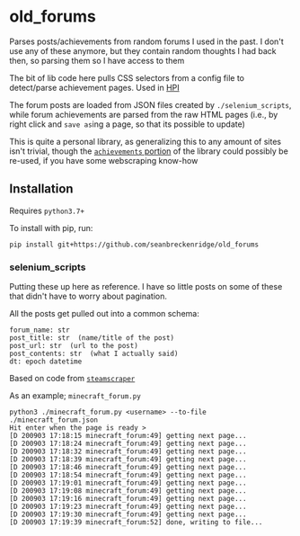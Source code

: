 # old_forums

Parses posts/achievements from random forums I used in the past. I don't use any of these anymore, but they contain random thoughts I had back then, so parsing them so I have access to them

The bit of lib code here pulls CSS selectors from a config file to detect/parse achievement pages. Used in [HPI](https://github.com/seanbreckenridge/HPI/blob/master/my/old_forums.py)

The forum posts are loaded from JSON files created by `./selenium_scripts`, while forum achievements are parsed from the raw HTML pages (i.e., by right click and `save as`ing a page, so that its possible to update)

This is quite a personal library, as generalizing this to any amount of sites isn't trivial, though the [`achievements` portion](./old_forums/achievements.py) of the library could possibly be re-used, if you have some webscraping know-how

## Installation

Requires `python3.7+`

To install with pip, run:

    pip install git+https://github.com/seanbreckenridge/old_forums

### selenium_scripts

Putting these up here as reference. I have so little posts on some of these that didn't have to worry about pagination.

All the posts get pulled out into a common schema:

```
forum_name: str
post_title: str  (name/title of the post)
post_url: str  (url to the post)
post_contents: str  (what I actually said)
dt: epoch datetime
```

Based on code from [`steamscraper`](https://github.com/seanbreckenridge/steamscraper)

As an example; `minecraft_forum.py`

```
python3 ./minecraft_forum.py <username> --to-file ./minecraft_forum.json
Hit enter when the page is ready >
[D 200903 17:18:15 minecraft_forum:49] getting next page...
[D 200903 17:18:24 minecraft_forum:49] getting next page...
[D 200903 17:18:32 minecraft_forum:49] getting next page...
[D 200903 17:18:39 minecraft_forum:49] getting next page...
[D 200903 17:18:46 minecraft_forum:49] getting next page...
[D 200903 17:18:54 minecraft_forum:49] getting next page...
[D 200903 17:19:01 minecraft_forum:49] getting next page...
[D 200903 17:19:08 minecraft_forum:49] getting next page...
[D 200903 17:19:16 minecraft_forum:49] getting next page...
[D 200903 17:19:23 minecraft_forum:49] getting next page...
[D 200903 17:19:30 minecraft_forum:49] getting next page...
[D 200903 17:19:39 minecraft_forum:52] done, writing to file...
```
